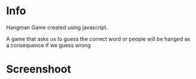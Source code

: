 # Info
Hangman Game created using javascript.

A game that asks us to guess the correct word or people will be hanged as a consequence if we guess wrong

# Screenshoot


